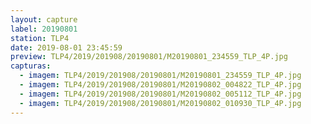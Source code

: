 ```yaml
---
layout: capture
label: 20190801
station: TLP4
date: 2019-08-01 23:45:59
preview: TLP4/2019/201908/20190801/M20190801_234559_TLP_4P.jpg
capturas:
  - imagem: TLP4/2019/201908/20190801/M20190801_234559_TLP_4P.jpg
  - imagem: TLP4/2019/201908/20190801/M20190802_004822_TLP_4P.jpg
  - imagem: TLP4/2019/201908/20190801/M20190802_005112_TLP_4P.jpg
  - imagem: TLP4/2019/201908/20190801/M20190802_010930_TLP_4P.jpg
---
```

